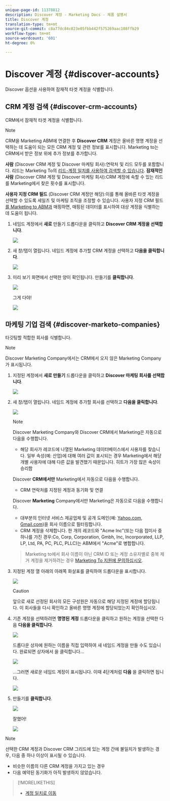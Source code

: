 ```yaml
---
unique-page-id: 11378812
description: Discover 계정 - Marketing Docs - 제품 설명서
title: Discover 계정
translation-type: tm+mt
source-git-commit: c8a77dc84c023e05fbb442f575269aac108ffb29
workflow-type: tm+mt
source-wordcount: '601'
ht-degree: 0%

---
```



# Discover 계정 {#discover-accounts}

Discover 옵션을 사용하여 잠재적 타겟 계정을 식별합니다.

## CRM 계정 검색 {#discover-crm-accounts}

CRM에서 잠재적 타겟 계정을 식별합니다.

>[!NOTE]
>
>CRM을 Marketing ABM에 연결한 후 **Discover CRM** 계정은 올바른 명명 계정을 선택하는 데 도움이 되는 모든 CRM 계정 및 관련 정보를 표시합니다. Marketing to는 CRM에서 받은 정보 위에 추가 정보를 추가합니다.

**사람** (Discover CRM 계정 및 Discover 마케팅 회사):연락처 및 리드 모두를 포함합니다. 리드는 Marketing To의 [리드-계정 일치를 사용하여 검색할 수 있습니다](http://docs.marketo.com/display/DOCS/Lead+to+Account+Matching). **잠재적인 사람** (Discover CRM 계정 및 Discover 마케팅 회사):CRM 계정에 속할 수 있는 리드를 Marketing에서 찾은 횟수를 표시합니다.

**사용자 지정 CRM 필드** (Discover CRM 계정만 해당):이를 통해 올바른 타겟 계정을 선택할 수 있도록 세일즈 및 마케팅 조직을 조정할 수 있습니다. 사용자 지정 CRM 필드 [를 Marketing to ABM과](http://docs.marketo.com/x/1wnG) 매핑하면, 매핑된 데이터를 표시하여 대상 계정을 식별하는 데 도움이 됩니다.

1. 네임드 계정에서 **새로** 만들기 드롭다운을 클릭하고 **Discover CRM 계정을 선택합니다**.

   ![](assets/disc-crm-one.png)

1. 새 창/탭이 열립니다. 네임드 계정에 추가할 CRM 계정을 선택하고 **다음을 클릭합니다**.

   ![](assets/disc-crm-two.png)

1. 미리 보기 화면에서 선택한 양이 확인됩니다. 만들기를 **클릭합니다**.

   ![](assets/disc-three.png)

   그게 다야!

   ![](assets/disc-four.png)

## 마케팅 기업 검색 {#discover-marketo-companies}

타깃팅할 적합한 회사를 식별합니다.

>[!NOTE]
>
>Discover Marketing Company에서는 CRM에서 오지 않은 Marketing Company가 표시됩니다.

1. 지정된 계정에서 **새로 만들기** 드롭다운을 클릭하고 **Discover 마케팅 회사를 선택합니다**.

   ![](assets/one-1.png)

1. 새 창/탭이 열립니다. 네임드 계정에 추가할 회사를 선택하고 **다음을 클릭합니다**.

   ![](assets/disc-comp-two.png)

   >[!NOTE]
   >
   >Discover Marketing Company와 Discover CRM에서 Marketing은 자동으로 다음을 수행합니다.
   >
   > * 해당 회사가 레코드에 나열된 Marketing 데이터베이스에서 사용자를 찾습니다. 일부 속성(예: 산업)에 대해 여러 값이 표시되는 경우 Marketing에서 해당 개별 사용자에 대해 다른 값을 발견했기 때문입니다. 히트가 가장 많은 속성이 승리함
   >
   >Discover **CRM에서만** Marketing에서 자동으로 다음을 수행합니다.
   >
   > * CRM 연락처를 지정된 계정과 동기화 및 연결
   >
   >Discover **Marketing** Company에서만 Marketing은 자동으로 다음을 수행합니다.
   >
   > * 대부분의 인터넷 서비스 제공업체 및 공개 도메인(예: [Yahoo.com](https://yahoo.com), [Gmail.com](https://gmail.com))을 회사 이름으로 필터링합니다.
      >
      > 
   * CRM 계정을 삭제합니다. 한 개의 레코드와 &quot;Acme Inc&quot;(또는 다음 접미사 중 하나를 가진 경우:Co, Corp, Corporation, Gmbh, Inc, Incorporated, LLP, LP, Ltd, PA, PC, PLC, PLLC)는 ABM에서 &quot;Acme&quot;로 병합합니다.
   >
   >Marketing to에서 회사 이름이 아닌 CRM ID 또는 계정 소유자별로 중복 제거 계정을 제거하려는 경우 [Marketing To 지원에 문의하십시오](https://nation.marketo.com/t5/Support/ct-p/Support).

1. 지정된 계정 열 아래의 아래쪽 화살표를 클릭하여 드롭다운을 표시합니다.

   ![](assets/disc-comp-three.png)

   >[!CAUTION]
   >
   >앞으로 새로 선정된 회사의 모든 구성원은 자동으로 해당 지정된 계정에 할당됩니다. 이 회사들을 다시 확인하고 올바른 명명 계정에 할당되었는지 확인하십시오.

1. 기존 계정을 선택하려면 **명명된 계정** 드롭다운을 클릭하고 원하는 계정을 선택한 다음 **다음을 클릭합니다**.

   ![](assets/disc-comp-four.png)

   드롭다운 상자에 원하는 이름을 직접 입력하여 새 네임드 계정을 만들 수도 있습니다. 완료되면 상자에서 을 클릭합니다...

   ![](assets/disc-comp-five.png)

   ...그러면 새로운 네임드 계정이 표시됩니다. 이때 4단계처럼 **다음** 을 클릭하면 됩니다.

   ![](assets/disc-comp-six.png)

1. 만들기를 **클릭합니다**.

   ![](assets/disc-comp-seven.png)

   잘했어!

   ![](assets/disc-co-six.png)

>[!NOTE]
>
>선택한 CRM 계정과 Discover CRM 그리드에 있는 계정 간에 불일치가 발생하는 경우, 다음 중 하나 이상이 표시될 수 있습니다.
>
>* 비슷한 이름의 다른 CRM 계정을 가지고 있는 경우
>* 다음 예약된 동기화가 아직 발생하지 않았습니다.


>[!MORELIKETHIS]
>
>* [계정 일치로 이동](/help/marketo/product-docs/account-based-marketing/target/named-accounts/lead-to-account-matching.md)

